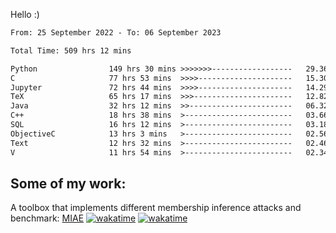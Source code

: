 Hello :)


<!--START_SECTION:waka-->

```txt
From: 25 September 2022 - To: 06 September 2023

Total Time: 509 hrs 12 mins

Python                149 hrs 30 mins >>>>>>>------------------   29.36 %
C                     77 hrs 53 mins  >>>>---------------------   15.30 %
Jupyter               72 hrs 44 mins  >>>>---------------------   14.29 %
TeX                   65 hrs 17 mins  >>>----------------------   12.82 %
Java                  32 hrs 12 mins  >>-----------------------   06.32 %
C++                   18 hrs 38 mins  >------------------------   03.66 %
SQL                   16 hrs 12 mins  >------------------------   03.18 %
ObjectiveC            13 hrs 3 mins   >------------------------   02.56 %
Text                  12 hrs 32 mins  >------------------------   02.46 %
V                     11 hrs 54 mins  >------------------------   02.34 %
```

<!--END_SECTION:waka-->

## Some of my work: 

A toolbox that implements different membership inference attacks and benchmark: [MIAE](https://github.com/RPI-DSPlab) [![wakatime](https://wakatime.com/badge/user/18ac89f5-baf8-49e6-a5ee-d9272435ce3a/project/3e6541fd-578f-4d9d-9080-f2a42b2d10e1.svg)](https://wakatime.com/badge/user/18ac89f5-baf8-49e6-a5ee-d9272435ce3a/project/3e6541fd-578f-4d9d-9080-f2a42b2d10e1) [![wakatime](https://wakatime.com/badge/user/18ac89f5-baf8-49e6-a5ee-d9272435ce3a/project/5d5826e9-c6d6-4d86-8b00-0d1608c5f167.svg)](https://wakatime.com/badge/user/18ac89f5-baf8-49e6-a5ee-d9272435ce3a/project/5d5826e9-c6d6-4d86-8b00-0d1608c5f167)
